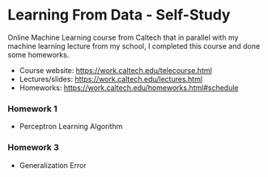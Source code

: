 # Learning From Data - Self-Study

Online Machine Learning course from Caltech that in parallel with my machine learning lecture from my school, I completed this course and done some homeworks.

- Course website: https://work.caltech.edu/telecourse.html 
- Lectures/slides: https://work.caltech.edu/lectures.html 
- Homeworks: https://work.caltech.edu/homeworks.html#schedule 

### Homework 1
- Perceptron Learning Algorithm
### Homework 3
- Generalization Error
